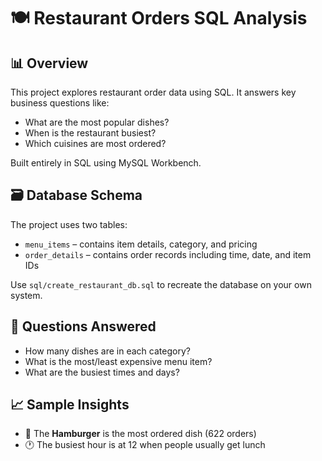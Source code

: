 

# 🍽️ Restaurant Orders SQL Analysis

## 📊 Overview
This project explores restaurant order data using SQL. It answers key business questions like:
- What are the most popular dishes?
- When is the restaurant busiest?
- Which cuisines are most ordered?

Built entirely in SQL using MySQL Workbench.

## 🗃️ Database Schema
The project uses two tables:
- `menu_items` – contains item details, category, and pricing
- `order_details` – contains order records including time, date, and item IDs

Use `sql/create_restaurant_db.sql` to recreate the database on your own system.

## 📑 Questions Answered

- How many dishes are in each category?
- What is the most/least expensive menu item?
- What are the busiest times and days?

## 📈 Sample Insights
- 🍔 The **Hamburger** is the most ordered dish (622 orders)
- 🕐 The busiest hour is at 12 when people usually get lunch


